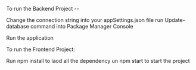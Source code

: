 To run the Backend Project -- 

Change the connection string into your appSettings.json file
run Update-database command into Package Manager Console

Run the application


To run the Frontend Project:

Run npm install to laod all the dependency
un npm start to start the project
